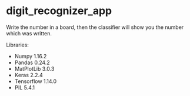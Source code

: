 # digit_recognizer_app
Write the number in a board, then the classifier will show you the number which was written.

Libraries:
- Numpy 1.16.2
- Pandas 0.24.2
- MatPlotLib 3.0.3
- Keras 2.2.4
- Tensorflow 1.14.0
- PIL 5.4.1

